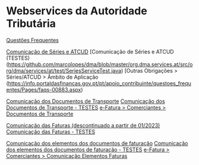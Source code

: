 # Webservices da Autoridade Tributária

[Questões Frequentes](https://info.portaldasfinancas.gov.pt/pt/apoio_contribuinte/questoes_frequentes/Pages/faqs.aspx)

[Comunicação de Séries e ATCUD](https://info.portaldasfinancas.gov.pt/pt/apoio_contribuinte/Faturacao/Comunicacao_Series_ATCUD/Paginas/default.aspx)
[Comunicação de Séries e ATCUD (TESTES) (https://github.com/marcolopes/dma/blob/master/org.dma.services.at/src/org/dma/services/at/test/SeriesServiceTest.java)
[Outras Obrigações > Séries/ATCUD > Âmbito de Aplicação (https://info.portaldasfinancas.gov.pt/pt/apoio_contribuinte/questoes_frequentes/Pages/faqs-00883.aspx)

[Comunicação dos Documentos de Transporte](https://info.portaldasfinancas.gov.pt/pt/apoio_contribuinte/Documents/Comunicacao_Dados_Documentos_Transporte.pdf)
[Comunicação dos Documentos de Transporte - TESTES](https://github.com/marcolopes/dma/blob/master/org.dma.services.at/src/org/dma/services/at/test/StockMovementServiceTest.java)
[e-Fatura > Comerciantes > Documentos de Transporte](https://info.portaldasfinancas.gov.pt/pt/apoio_contribuinte/questoes_frequentes/Pages/faqs-00263.aspx)

[Comunicação das Faturas (descontinuado a partir de 01/2023)](https://info.portaldasfinancas.gov.pt/pt/apoio_contribuinte/Faturacao/Documents/ComunicacaodosdadosdasfaturasaAT.pdf)
[Comunicação das Faturas - TESTES](https://github.com/marcolopes/dma/blob/master/org.dma.services.at/src/org/dma/services/at/test/FaturasServiceTest.java)

[Comunicação dos elementos dos documentos de faturação](https://info.portaldasfinancas.gov.pt/pt/apoio_contribuinte/Faturacao/Fatcorews/Documents/Comunicacao_dos_elementos_dos_documentos_de_faturacao.pdf)
[Comunicação dos elementos dos documentos de faturação - TESTES](https://github.com/marcolopes/dma/blob/master/org.dma.services.at/src/org/dma/services/at/test/DocumentosServiceTest.java)
[e-Fatura > Comerciantes > Comunicação Elementos Faturas](https://info.portaldasfinancas.gov.pt/pt/apoio_contribuinte/questoes_frequentes/Pages/faqs.aspx)

